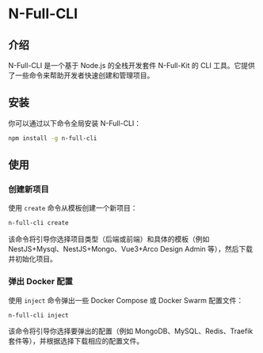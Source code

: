 # N-Full-CLI

## 介绍

N-Full-CLI 是一个基于 Node.js 的全栈开发套件 N-Full-Kit 的 CLI 工具。它提供了一些命令来帮助开发者快速创建和管理项目。

## 安装

你可以通过以下命令全局安装 N-Full-CLI：

```bash
npm install -g n-full-cli
```

## 使用

### 创建新项目

使用 `create` 命令从模板创建一个新项目：

```bash
n-full-cli create
```

该命令将引导你选择项目类型（后端或前端）和具体的模板（例如 NestJS+Mysql、NestJS+Mongo、Vue3+Arco Design Admin 等），然后下载并初始化项目。

### 弹出 Docker 配置

使用 `inject` 命令弹出一些 Docker Compose 或 Docker Swarm 配置文件：

```bash
n-full-cli inject
```

该命令将引导你选择要弹出的配置（例如 MongoDB、MySQL、Redis、Traefik 套件等），并根据选择下载相应的配置文件。

